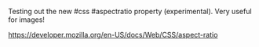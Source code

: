 Testing out the new #css #aspectratio property (experimental). Very useful for images!

https://developer.mozilla.org/en-US/docs/Web/CSS/aspect-ratio

